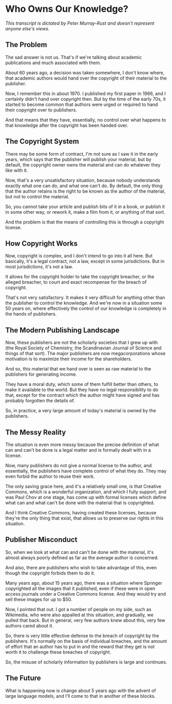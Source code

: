 # Who Owns Our Knowledge?

*This transcript is dictated by Peter Murray-Rust and doesn't represent anyone else's views.*

## The Problem

The sad answer is not us. That's if we're talking about academic publications and much associated with them.

About 60 years ago, a decision was taken somewhere, I don't know where, that academic authors would hand over the copyright of their material to the publisher.

Now, I remember this in about 1970. I published my first paper in 1966, and I certainly didn't hand over copyright then. But by the time of the early 70s, it started to become common that authors were urged or required to hand their copyright over to publishers.

And that means that they have, essentially, no control over what happens to that knowledge after the copyright has been handed over.

## The Copyright System

There may be some form of contract, I'm not sure as I saw it in the early years, which says that the publisher will publish your material, but by default, the copyright owner owns the material and can do whatever they like with it.

Now, that's a very unsatisfactory situation, because nobody understands exactly what one can do, and what one can't do. By default, the only thing that the author retains is the right to be known as the author of the material, but not to control the material.

So, you cannot take your article and publish bits of it in a book, or publish it in some other way, or rework it, make a film from it, or anything of that sort.

And the problem is that the means of controlling this is through a copyright license.

## How Copyright Works

Now, copyright is complex, and I don't intend to go into it all here. But basically, it's a legal contract, not a law, except in some jurisdictions. But in most jurisdictions, it's not a law.

It allows for the copyright holder to take the copyright breacher, or the alleged breacher, to court and exact recompense for the breach of copyright.

That's not very satisfactory. It makes it very difficult for anything other than the publisher to control the knowledge. And we're now in a situation some 50 years on, where effectively the control of our knowledge is completely in the hands of publishers.

## The Modern Publishing Landscape

Now, these publishers are not the scholarly societies that I grew up with (the Royal Society of Chemistry, the Scandinavian Journal of Science and things of that sort). The major publishers are now megacorporations whose motivation is to maximize their income for the shareholders.

And so, this material that we hand over is seen as raw material to the publishers for generating income.

They have a moral duty, which some of them fulfill better than others, to make it available to the world. But they have no legal responsibility to do that, except for the contract which the author might have signed and has probably forgotten the details of.

So, in practice, a very large amount of today's material is owned by the publishers.

## The Messy Reality

The situation is even more messy because the precise definition of what can and can't be done is a legal matter and is formally dealt with in a license.

Now, many publishers do not give a normal license to the author, and essentially, the publishers have complete control of what they do. They may even forbid the author to reuse their work.

The only saving grace here, and it's a relatively small one, is that Creative Commons, which is a wonderful organization, and which I fully support, and was Paul Chov at one stage, has come up with formal licenses which define what can and what can't be done with the material that is copyrighted.

And I think Creative Commons, having created these licenses, because they're the only thing that exist, that allows us to preserve our rights in this situation.

## Publisher Misconduct

So, when we look at what can and can't be done with the material, it's almost always poorly defined as far as the average author is concerned.

And also, there are publishers who wish to take advantage of this, even though the copyright forbids them to do it.

Many years ago, about 15 years ago, there was a situation where Springer copyrighted all the images that it published, even if these were in open access journals under a Creative Commons license. And they would try and sell these images for up to $50.

Now, I pointed that out. I got a number of people on my side, such as Wikimedia, who were also appalled at this situation, and gradually, we pulled that back. But in general, very few authors knew about this, very few authors cared about it.

So, there is very little effective defense to the breach of copyright by the publishers. It's normally on the basis of individual breaches, and the amount of effort that an author has to put in and the reward that they get is not worth it to challenge these breaches of copyright.

So, the misuse of scholarly information by publishers is large and continues.

## The Future

What is happening now is change about 5 years ago with the advent of large language models, and I'll come to that in another of these blocks.
